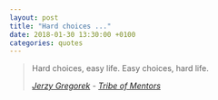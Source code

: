 ```yaml
---
layout: post
title: "Hard choices ..."
date: 2018-01-30 13:30:00 +0100
categories: quotes
---
```


> Hard choices, easy life.
> Easy choices, hard life.
>
>    <cite>[Jerzy Gregorek](https://thehappybody.com) - [Tribe of Mentors](https://tribeofmentors.com)</cite>